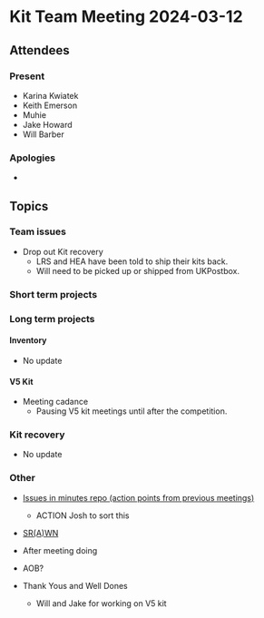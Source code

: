 # Kit Team Meeting 2024-03-12

## Attendees

### Present

- Karina Kwiatek
- Keith Emerson
- Muhie
- Jake Howard
- Will Barber

### Apologies

-

## Topics

### Team issues

- Drop out Kit recovery
    - LRS and HEA have been told to ship their kits back.
    - Will need to be picked up or shipped from UKPostbox.

### Short term projects

### Long term projects

#### Inventory

- No update

#### V5 Kit

- Meeting cadance
    - Pausing V5 kit meetings until after the competition.

### Kit recovery

- No update

### Other

- [Issues in minutes repo (action points from previous meetings)](https://github.com/srobo/kit-team-minutes/issues)
    - ACTION Josh to sort this
- [SR(A)WN](https://github.com/srobo/srawn/issues)
- After meeting doing
- AOB?

- Thank Yous and Well Dones
    - Will and Jake for working on V5 kit

